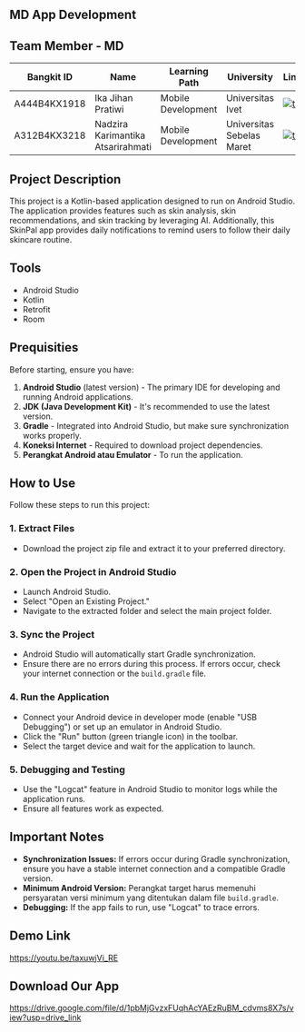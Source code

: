 ## MD App Development


## Team Member - MD

| Bangkit ID | Name | Learning Path | University |LinkedIn |
| ---      | ---       | ---       | ---       | ---       |
| A444B4KX1918 | Ika Jihan Pratiwi | Mobile Development | 	Universitas Ivet  | [![text](https://img.shields.io/badge/LinkedIn-0077B5?style=for-the-badge&logo=linkedin&logoColor=white)](https://www.linkedin.com/in/ikajihanpratiwi) |
| A312B4KX3218 | Nadzira Karimantika Atsarirahmati |  Mobile Development | Universitas Sebelas Maret | [![text](https://img.shields.io/badge/LinkedIn-0077B5?style=for-the-badge&logo=linkedin&logoColor=white)](https://www.linkedin.com/in/nadzira-karimantika-atsarirahmati-211b62271) |


## Project Description
This project is a Kotlin-based application designed to run on Android Studio. The application provides features such as skin analysis, skin recommendations, and skin tracking by leveraging AI. Additionally, this SkinPal app provides daily notifications to remind users to follow their daily skincare routine.

## Tools
-	Android Studio
-	Kotlin
-	Retrofit
-	Room

## Prequisities
Before starting, ensure you have:

1. **Android Studio** (latest version) - The primary IDE for developing and running Android applications.
2. **JDK (Java Development Kit)** - It's recommended to use the latest version.
3. **Gradle** - Integrated into Android Studio, but make sure synchronization works properly.
4. **Koneksi Internet** - Required to download project dependencies.
5. **Perangkat Android atau Emulator** - To run the application.

## How to Use
Follow these steps to run this project:

### 1. Extract Files
- Download the project zip file and extract it to your preferred directory.

### 2. Open the Project in Android Studio
- Launch Android Studio.
- Select "Open an Existing Project."
- Navigate to the extracted folder and select the main project folder.

### 3. Sync the Project
- Android Studio will automatically start Gradle synchronization.
- Ensure there are no errors during this process. If errors occur, check your internet connection or the `build.gradle` file.

### 4. Run the Application
- Connect your Android device in developer mode (enable "USB Debugging") or set up an emulator in Android Studio.
- Click the "Run" button (green triangle icon) in the toolbar.
- Select the target device and wait for the application to launch.

### 5. Debugging and Testing
- Use the "Logcat" feature in Android Studio to monitor logs while the application runs.
- Ensure all features work as expected.


## Important Notes
- **Synchronization Issues:**  If errors occur during Gradle synchronization, ensure you have a stable internet connection and a compatible Gradle version.
- **Minimum Android Version:** Perangkat target harus memenuhi persyaratan versi minimum yang ditentukan dalam file `build.gradle`.
- **Debugging:**  If the app fails to run, use "Logcat" to trace errors.

## Demo Link
https://youtu.be/taxuwjVi_RE

## Download Our App
https://drive.google.com/file/d/1pbMjGvzxFUqhAcYAEzRuBM_cdvms8X7s/view?usp=drive_link


